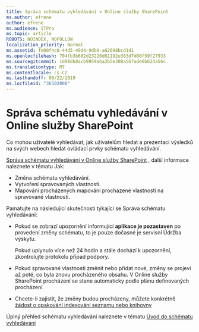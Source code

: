 ```yaml
---
title: Správa schématu vyhledávání v Online služby SharePoint
ms.author: efrene
author: efrene
ms.audience: ITPro
ms.topic: article
ROBOTS: NOINDEX, NOFOLLOW
localization_priority: Normal
ms.assetid: fe00f4c0-44d5-49d4-9db0-a62698bcd1d1
ms.openlocfilehash: 704fb3b682d23220d61192e383d7d80f59f27933
ms.sourcegitcommit: 1d98db8acb9959aba3b5e308a567ade6b62da56c
ms.translationtype: MT
ms.contentlocale: cs-CZ
ms.lasthandoff: 08/22/2019
ms.locfileid: "36502800"
---
```

# <a name="manage-search-schema-in-sharepoint-online"></a>Správa schématu vyhledávání v Online služby SharePoint

Co mohou uživatelé vyhledávat, jak uživatelům hledat a prezentaci výsledků na svých webech hledat ovládací prvky schématu vyhledávání. 

[Správa schématu vyhledávání v Online služby SharePoint](https://docs.microsoft.com/sharepoint/manage-search-schema) , další informace naleznete v tématu Jak: 
- Změna schématu vyhledávání.
- Vytvoření spravovaných vlastností.
- Mapování procházených mapování procházené vlastnosti na spravované vlastnosti.

Pamatujte na následující skutečnosti týkající se Správa schématu vyhledávání:

- Pokud se zobrazí upozornění informující **aplikace je pozastaven** po provedení změny schématu, to je pouze dočasné je servisní Údržba výskytu. 

    Pokud uplynulo více než 24 hodin a stále dochází k upozornění, zkontrolujte protokolu případ podpory.
- Pokud spravované vlastnosti změnit nebo přidat nové, změny se projeví až poté, co byla znovu procházeného obsahu. V Online služby SharePoint procházení se stane automaticky podle plánu definovaných procházení.
- Chcete-li zajistit, že změny budou procházeny, můžete konkrétně [žádost o opakování indexování seznamu nebo knihovny](https://docs.microsoft.com/sharepoint/manage-search-schema#request-re-indexing-of-a-document-library-or-list) 

Úplný přehled schématu vyhledávání naleznete v tématu [Úvod do schématu vyhledávání](https://blogs.technet.microsoft.com/tothesharepoint/2012/11/25/introducing-search-schema-for-sharepoint-2013/) 


